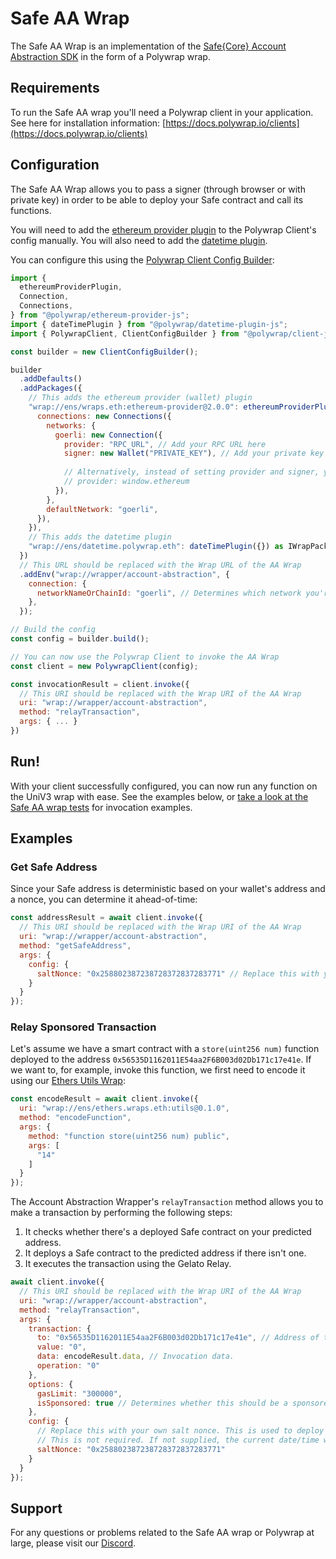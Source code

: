 # Safe AA Wrap

The Safe AA Wrap is an implementation of the [Safe{Core} Account Abstraction SDK](https://docs.safe.global/learn/safe-core/safe-core-account-abstraction-sdk) in the form of a Polywrap wrap.

## Requirements

To run the Safe AA wrap you'll need a Polywrap client in your application. See here for installation information: [https://docs.polywrap.io/clients](https://docs.polywrap.io/clients)

## Configuration

The Safe AA Wrap allows you to pass a signer (through browser or with private key) in order to be able to deploy your Safe contract and call its functions.

You will need to add the [ethereum provider plugin](https://github.com/polywrap/ethereum-wallet) to the Polywrap Client's config manually.
You will also need to add the [datetime plugin](https://github.com/polywrap/datetime).

You can configure this using the [Polywrap Client Config Builder](https://docs.polywrap.io/tutorials/use-wraps/configure-client):

```javascript
import {
  ethereumProviderPlugin,
  Connection,
  Connections,
} from "@polywrap/ethereum-provider-js";
import { dateTimePlugin } from "@polywrap/datetime-plugin-js";
import { PolywrapClient, ClientConfigBuilder } from "@polywrap/client-js";

const builder = new ClientConfigBuilder();

builder
  .addDefaults()
  .addPackages({
    // This adds the ethereum provider (wallet) plugin
    "wrap://ens/wraps.eth:ethereum-provider@2.0.0": ethereumProviderPlugin({
      connections: new Connections({
        networks: {
          goerli: new Connection({        
            provider: "RPC_URL", // Add your RPC URL here
            signer: new Wallet("PRIVATE_KEY"), // Add your private key here
            
            // Alternatively, instead of setting provider and signer, you can simply use window.ethereum as your provider:
            // provider: window.ethereum
          }),
        },
        defaultNetwork: "goerli",
      }),
    }),
    // This adds the datetime plugin
    "wrap://ens/datetime.polywrap.eth": dateTimePlugin({}) as IWrapPackage,
  })
  // This URL should be replaced with the Wrap URL of the AA Wrap
  .addEnv("wrap://wrapper/account-abstraction", {
    connection: {
      networkNameOrChainId: "goerli", // Determines which network you're using
    },
  });

// Build the config
const config = builder.build();

// You can now use the Polywrap Client to invoke the AA Wrap
const client = new PolywrapClient(config);

const invocationResult = client.invoke({
  // This URI should be replaced with the Wrap URI of the AA Wrap
  uri: "wrap://wrapper/account-abstraction",
  method: "relayTransaction",
  args: { ... }
})
```

## Run!

With your client successfully configured, you can now run any function on the UniV3 wrap with ease.
See the examples below, or [take a look at the Safe AA wrap tests](https://github.com/cbrzn/account-abstraction-wrapper/tree/main/wraps/account-abstraction/src/__tests__) for invocation examples.

## Examples

### Get Safe Address

Since your Safe address is deterministic based on your wallet's address and a nonce, you can determine it ahead-of-time:

```javascript
const addressResult = await client.invoke({
  // This URI should be replaced with the Wrap URI of the AA Wrap
  uri: "wrap://wrapper/account-abstraction",
  method: "getSafeAddress",
  args: {
    config: {
      saltNonce: "0x258802387238728372837283771" // Replace this with your own salt nonce
    }
  }
});
```

### Relay Sponsored Transaction

Let's assume we have a smart contract with a `store(uint256 num)` function deployed to the address `0x56535D1162011E54aa2F6B003d02Db171c17e41e`.
If we want to, for example, invoke this function, we first need to encode it using our [Ethers Utils Wrap](https://github.com/polywrap/ethers):

```javascript
const encodeResult = await client.invoke({
  uri: "wrap://ens/ethers.wraps.eth:utils@0.1.0",
  method: "encodeFunction",
  args: {
    method: "function store(uint256 num) public",
    args: [
      "14"
    ]
  }
});
```

The Account Abstraction Wrapper's `relayTransaction` method allows you to make a transaction by performing the following steps:

1. It checks whether there's a deployed Safe contract on your predicted address.
2. It deploys a Safe contract to the predicted address if there isn't one.
3. It executes the transaction using the Gelato Relay.

```javascript
await client.invoke({
  // This URI should be replaced with the Wrap URI of the AA Wrap
  uri: "wrap://wrapper/account-abstraction",
  method: "relayTransaction",
  args: {
    transaction: {
      to: "0x56535D1162011E54aa2F6B003d02Db171c17e41e", // Address of the contract you're invoking
      value: "0",
      data: encodeResult.data, // Invocation data.
      operation: "0"
    },
    options: {
      gasLimit: "300000",
      isSponsored: true // Determines whether this should be a sponsored (gasless) transaction or not
    },
    config: {
      // Replace this with your own salt nonce. This is used to deploy your safe contract if there is none.
      // This is not required. If not supplied, the current date/time will be used to generate a salt nonce.
      saltNonce: "0x258802387238728372837283771"
    }
  }
});
```

## Support

For any questions or problems related to the Safe AA wrap or Polywrap at large, please visit our [Discord](https://discord.polywrap.io).
